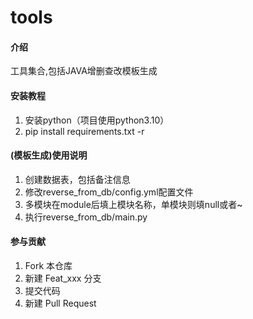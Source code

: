 # tools

#### 介绍
工具集合,包括JAVA增删查改模板生成


#### 安装教程

1.  安装python（项目使用python3.10）
2.  pip install requirements.txt -r

#### (模板生成)使用说明

1.  创建数据表，包括备注信息
2.  修改reverse_from_db/config.yml配置文件
3.  多模块在module后填上模块名称，单模块则填null或者~
4.  执行reverse_from_db/main.py

#### 参与贡献

1.  Fork 本仓库
2.  新建 Feat_xxx 分支
3.  提交代码
4.  新建 Pull Request